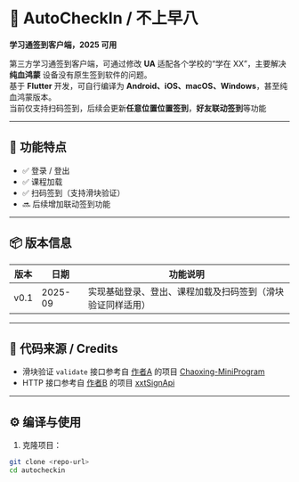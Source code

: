 # 🏫 AutoCheckIn / 不上早八

**学习通签到客户端，2025 可用**  

第三方学习通签到客户端，可通过修改 **UA** 适配各个学校的“学在 XX”，主要解决 **纯血鸿蒙** 设备没有原生签到软件的问题。  
基于 **Flutter** 开发，可自行编译为 **Android、iOS、macOS、Windows**，甚至纯血鸿蒙版本。  
当前仅支持扫码签到，后续会更新**任意位置位置签到**，**好友联动签到**等功能

---

## 🚀 功能特点

- ✅ 登录 / 登出  
- ✅ 课程加载  
- ✅ 扫码签到（支持滑块验证）  
- 🔜 后续增加联动签到功能  

---

## 📦 版本信息

| 版本 | 日期     | 功能说明 |
|------|---------|---------|
| v0.1 | 2025-09 | 实现基础登录、登出、课程加载及扫码签到（滑块验证同样适用） |

---

## 🔗 代码来源 / Credits

- 滑块验证 `validate` 接口参考自 [作者A](https://github.com/Misaka-1314) 的项目 [Chaoxing-MiniProgram](https://github.com/Misaka-1314/Chaoxing-MiniProgram?tab=readme-ov-file)  
- HTTP 接口参考自 [作者B](https://github.com/MetaQiu) 的项目 [xxtSignApi](https://github.com/MetaQiu/xxtSignApi)  

---

## ⚙️ 编译与使用

1. 克隆项目：
```bash
git clone <repo-url>
cd autocheckin
